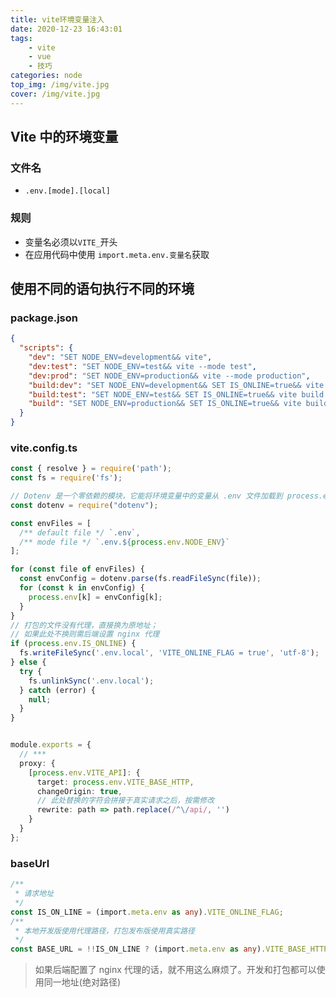 ```yaml
---
title: vite环境变量注入
date: 2020-12-23 16:43:01
tags:
	- vite
	- vue
	- 技巧
categories: node
top_img: /img/vite.jpg
cover: /img/vite.jpg
---
```


## Vite 中的环境变量

### 文件名

- `.env.[mode].[local]`

### 规则

- 变量名必须以`VITE_`开头
- 在应用代码中使用 `import.meta.env.变量名`获取

## 使用不同的语句执行不同的环境

### package.json

```json
{
  "scripts": {
    "dev": "SET NODE_ENV=development&& vite",
    "dev:test": "SET NODE_ENV=test&& vite --mode test",
    "dev:prod": "SET NODE_ENV=production&& vite --mode production",
    "build:dev": "SET NODE_ENV=development&& SET IS_ONLINE=true&& vite build --mode development",
    "build:test": "SET NODE_ENV=test&& SET IS_ONLINE=true&& vite build --mode test",
    "build": "SET NODE_ENV=production&& SET IS_ONLINE=true&& vite build"
  }
}

```

### vite.config.ts

```typescript
const { resolve } = require('path');
const fs = require('fs');

// Dotenv 是一个零依赖的模块，它能将环境变量中的变量从 .env 文件加载到 process.env 中
const dotenv = require("dotenv");

const envFiles = [
  /** default file */ `.env`,
  /** mode file */ `.env.${process.env.NODE_ENV}`
];

for (const file of envFiles) {
  const envConfig = dotenv.parse(fs.readFileSync(file));
  for (const k in envConfig) {
    process.env[k] = envConfig[k];
  }
}
// 打包的文件没有代理，直接换为原地址；
// 如果此处不换则需后端设置 nginx 代理
if (process.env.IS_ONLINE) {
  fs.writeFileSync('.env.local', 'VITE_ONLINE_FLAG = true', 'utf-8');
} else {
  try {
    fs.unlinkSync('.env.local');
  } catch (error) {
    null;
  }
}


module.exports = {
  // ***
  proxy: {
    [process.env.VITE_API]: {
      target: process.env.VITE_BASE_HTTP,
      changeOrigin: true,
      // 此处替换的字符会拼接于真实请求之后，按需修改
      rewrite: path => path.replace(/^\/api/, '')
    }
  }
};
```

### baseUrl

```typescript
/**
 * 请求地址
 */
const IS_ON_LINE = (import.meta.env as any).VITE_ONLINE_FLAG;
/**
 * 本地开发版使用代理路径，打包发布版使用真实路径
 */
const BASE_URL = !!IS_ON_LINE ? (import.meta.env as any).VITE_BASE_HTTP : (import.meta.env as any).VITE_API;
```

> 如果后端配置了 nginx 代理的话，就不用这么麻烦了。开发和打包都可以使用同一地址(绝对路径)